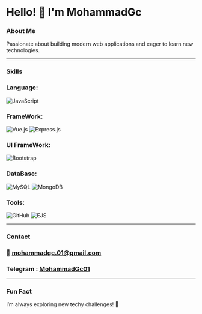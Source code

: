 # Hello! 👋 I'm MohammadGc

### About Me
Passionate about building modern web applications and eager to learn new technologies.

---

### Skills
### Language: <br>
![JavaScript](https://img.shields.io/badge/javascript-%23323330.svg?style=for-the-badge&logo=javascript&logoColor=%23F7DF1E)

### FrameWork: <br>
![Vue.js](https://img.shields.io/badge/vuejs-%2335495e.svg?style=for-the-badge&logo=vuedotjs&logoColor=%234FC08D)
![Express.js](https://img.shields.io/badge/express.js-%23404d59.svg?style=for-the-badge&logo=express&logoColor=%2361DAFB)

### UI FrameWork: <br>
![Bootstrap](https://img.shields.io/badge/bootstrap-%238511FA.svg?style=for-the-badge&logo=bootstrap&logoColor=white)

### DataBase: <br>
![MySQL](https://img.shields.io/badge/mysql-4479A1.svg?style=for-the-badge&logo=mysql&logoColor=white)
![MongoDB](https://img.shields.io/badge/MongoDB-%234ea94b.svg?style=for-the-badge&logo=mongodb&logoColor=white)

### Tools: <br>
![GitHub](https://img.shields.io/badge/github-%23121011.svg?style=for-the-badge&logo=github&logoColor=white)
![EJS](https://img.shields.io/badge/ejs-%23B4CA65.svg?style=for-the-badge&logo=ejs&logoColor=black)

---

### Contact
### <p> 📧 mohammadgc.01@gmail.com </p>
### Telegram :  <a href="https://t.me/MohammadGc01"> MohammadGc01 </a>

---

### Fun Fact
I’m always exploring new techy challenges! 🚀

